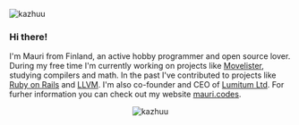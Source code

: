 <p align="left"> <img src="https://komarev.com/ghpvc/?username=kazhuu" alt="kazhuu" /> </p>

### Hi there!

I'm Mauri from Finland, an active hobby programmer and open source lover. During my free time I'm currently working on projects like [Movelister](https://github.com/Kazhuu/movelister), studying compilers and math. In the past I've contributed to projects like [Ruby on Rails](https://github.com/rails/rails/commits/master?author=Kazhuu) and [LLVM](https://github.com/llvm/llvm-project/commits/master?author=Kazhuu). I'm also co-founder and CEO of [Lumitum Ltd](https://www.lumitum.com). For furher information you can check out my website [mauri.codes](https://www.mauri.codes/).

<p align="center"> <img src="https://github-readme-stats.vercel.app/api?username=kazhuu&show_icons=true" alt="kazhuu" /> </p>
